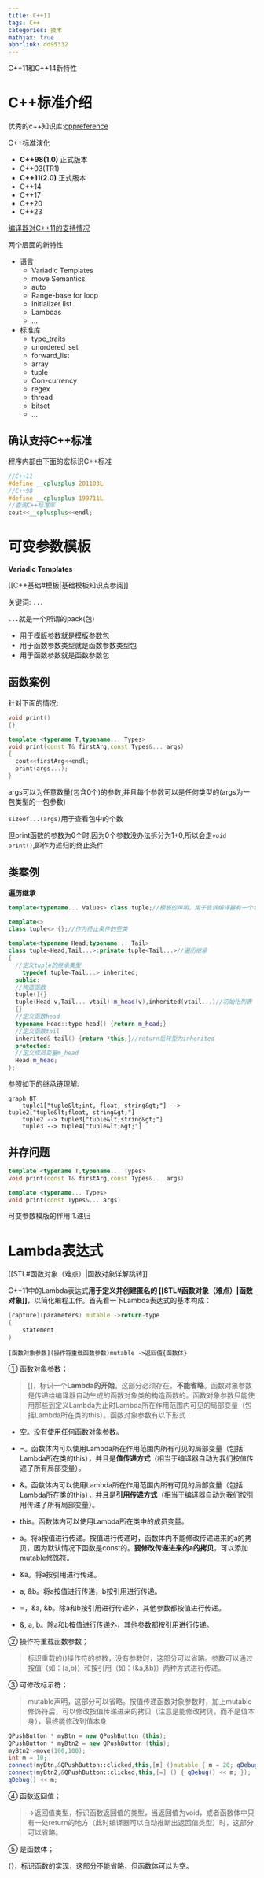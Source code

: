 ```yaml
---
title: C++11
tags: C++
categories: 技术
mathjax: true
abbrlink: dd95332
---
```


C++11和C++14新特性

<!-- more -->

# C++标准介绍

优秀的c++知识库:[cppreference](https://zh.cppreference.com/w/%E9%A6%96%E9%A1%B5)

C++标准演化

- **C++98(1.0)**    正式版本
- C++03(TR1)
- **C++11(2.0)**   正式版本
- C++14
- C++17
- C++20
- C++23

[编译器对C++11的支持情况](https://zh.cppreference.com/w/cpp/compiler_support/11)

两个层面的新特性

- 语言
  - Variadic Templates
  - move Semantics
  - auto
  - Range-base for loop
  - Initializer list
  - Lambdas
  - ...
- 标准库
  - type_traits
  - unordered_set
  - forward_list
  - array
  - tuple
  - Con-currency
  - regex
  - thread
  - bitset
  - ...

## 确认支持C++标准

程序内部由下面的宏标识C++标准

```cpp
//C++11
#define __cplusplus 201103L
//C++98
#define __cplusplus 199711L
//查询C++标准库
cout<<__cplusplus<<endl;
```

# 可变参数模板

**Variadic Templates**

[[C++基础#模板|基础模板知识点参阅]]

关键词: `...`

`...`就是一个所谓的pack(包)

- 用于模版参数就是模版参数包
- 用于函数参数类型就是函数参数类型包
- 用于函数参数就是函数参数包

## 函数案例

针对下面的情况:

```cpp
void print()
{}

template <typename T,typename... Types>
void print(const T& firstArg,const Types&... args)
{
  cout<<firstArg<<endl;
  print(args...);
}
```

args可以为任意数量(包含0个)的参数,并且每个参数可以是任何类型的(args为一包类型的一包参数)

`sizeof...(args)`用于查看包中的个数

但print函数的参数为0个时,因为0个参数没办法拆分为1+0,所以会走`void print()`,即作为递归的终止条件

## 类案例

**遍历继承**

```cpp
template<typename... Values> class tuple;//模板的声明，用于告诉编译器有一个名为`tuple`的模板类存在，但具体的实现将在后面的代码中提供

template<> 
class tuple<> {};//作为终止条件的空类

template<typename Head,typename... Tail>
class tuple<Head,Tail...>:private tuple<Tail...>//遍历继承
{
  //定义tuple的继承类型
	typedef tuple<Tail...> inherited;
  public:
  //构造函数
  tuple(){}
  tuple(Head v,Tail... vtail):m_head(v),inherited(vtail...)//初始化列表
  {}
  //定义函数head
  typename Head::type head() {return m_head;}
  //定义函数tail
  inherited& tail() {return *this;}//return后转型为inherited
  protected:
  //定义成员变量m_head
  Head m_head;
};
```

参照如下的继承链理解:

```mermaid
graph BT
    tuple1["tuple&lt;int, float, string&gt;"] --> tuple2["tuple&lt;float, string&gt;"]
    tuple2 --> tuple3["tuple&lt;string&gt;"]
    tuple3 --> tuple4["tuple&lt;&gt;"]
```






## 并存问题

```cpp
template <typename T,typename... Types>
void print(const T& firstArg,const Types&... args)

template <typename... Types>
void print(const Types&... args)
```







可变参数模版的作用:1.递归









# Lambda表达式

[[STL#函数对象（难点）|函数对象详解跳转]]

C++11中的Lambda表达式**用于定义并创建匿名的 [[STL#函数对象（难点）|函数对象]]**，以简化编程工作。首先看一下Lambda表达式的基本构成：

```cpp
[capture](parameters) mutable ->return-type
{
	statement
}
```

`[函数对象参数](操作符重载函数参数)mutable ->返回值{函数体}`

① 函数对象参数；

> [\]，标识一个**Lambda的开始**，这部分必须存在，**不能省略**。函数对象参数是传递给编译器自动生成的函数对象类的构造函数的。函数对象参数只能使用那些到定义Lambda为止时Lambda所在作用范围内可见的局部变量（包括Lambda所在类的this）。函数对象参数有以下形式：

-   空。没有使用任何函数对象参数。

-   =。函数体内可以使用Lambda所在作用范围内所有可见的局部变量（包括Lambda所在类的this），并且是**值传递方式**（相当于编译器自动为我们按值传递了所有局部变量）。

-   &。函数体内可以使用Lambda所在作用范围内所有可见的局部变量（包括Lambda所在类的this），并且是**引用传递方式**（相当于编译器自动为我们按引用传递了所有局部变量）。

-   this。函数体内可以使用Lambda所在类中的成员变量。

-   a。将a按值进行传递。按值进行传递时，函数体内不能修改传递进来的a的拷贝，因为默认情况下函数是const的。**要修改传递进来的a的拷贝**，可以添加mutable修饰符。

-   &a。将a按引用进行传递。

-   a, &b。将a按值进行传递，b按引用进行传递。

-   =，&a, &b。除a和b按引用进行传递外，其他参数都按值进行传递。

-   &, a, b。除a和b按值进行传递外，其他参数都按引用进行传递。

② 操作符重载函数参数；

> 标识重载的()操作符的参数，没有参数时，这部分可以省略。参数可以通过按值（如：(a,b)）和按引用（如：(&a,&b)）两种方式进行传递。

③ 可修改标示符；

> mutable声明，这部分可以省略。按值传递函数对象参数时，加上mutable修饰符后，可以修改按值传递进来的拷贝（注意是能修改拷贝，而不是值本身），最终能修改到值本身

```cpp
QPushButton * myBtn = new QPushButton (this);
QPushButton * myBtn2 = new QPushButton (this);
myBtn2->move(100,100);
int m = 10;
connect(myBtn,&QPushButton::clicked,this,[m] ()mutable { m = 20; qDebug() << m; });
connect(myBtn2,&QPushButton::clicked,this,[=] () { qDebug() << m; });
qDebug() << m;
```

④ 函数返回值；

> ->返回值类型，标识函数返回值的类型，当返回值为void，或者函数体中只有一处return的地方（此时编译器可以自动推断出返回值类型）时，这部分可以省略。

⑤ 是函数体；

{}，标识函数的实现，这部分不能省略，但函数体可以为空。